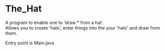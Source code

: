 # The_Hat
A program to enable one to 'draw * from a hat'.\
Allows you to create 'hats', enter things into the your 'hats' and draw from them.

Entry point is Main.java
